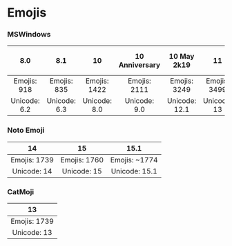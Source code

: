 # Emojis
### MSWindows
|8.0|8.1|10|10 Anniversary|10 May 2k19|11|11 November 2k21|11 2H22|11 2H23|
|:---:|:---:|:---:|:---:|:---:|:---:|:---:|:---:|:---:|
| Emojis: 918 | Emojis: 835 | Emojis: 1422 | Emojis: 2111 | Emojis: 3249 | Emojis: 3499 | Emojis: 3952 | Emojis: 4070 | Emojis: ~4100 |
| Unicode: 6.2 | Unicode: 6.3 | Unicode: 8.0 | Unicode: 9.0 | Unicode: 12.1 | Unicode: 13 | Unicode: 13 | Unicode: 14 | Unicode: 15 |
### Noto Emoji
|14|15|15.1|
|:---:|:---:|:---:|
| Emojis: 1739 | Emojis: 1760 | Emojis: ~1774 |
| Unicode: 14 | Unicode: 15 | Unicode: 15.1 |
### CatMoji
|13|
|:---:|
| Emojis: 1739 |
| Unicode: 13 |
